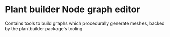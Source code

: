 # Plant builder Node graph editor

Contains tools to build graphs which procedurally generate meshes, backed by the plantbuilder package's tooling
